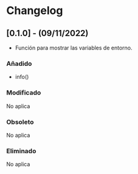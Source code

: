# Changelog

## [0.1.0] - (09/11/2022)

* Función para mostrar las variables de entorno.

### Añadido

- info()


### Modificado

No aplica
    

### Obsoleto

No aplica

### Eliminado

No aplica


